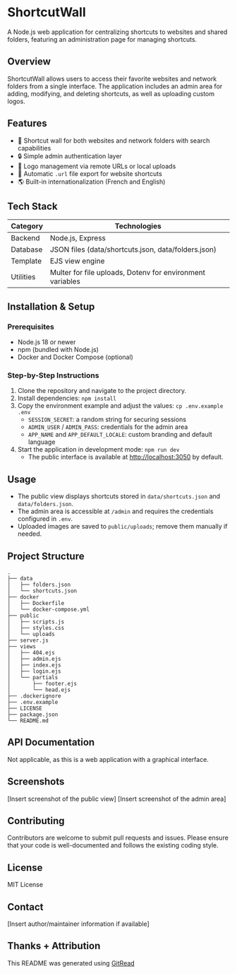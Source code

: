 # ShortcutWall
A Node.js web application for centralizing shortcuts to websites and shared folders, featuring an administration page for managing shortcuts.

## Overview
ShortcutWall allows users to access their favorite websites and network folders from a single interface. The application includes an admin area for adding, modifying, and deleting shortcuts, as well as uploading custom logos.

## Features
* 🔗 Shortcut wall for both websites and network folders with search capabilities
* 🔒 Simple admin authentication layer
* 📸 Logo management via remote URLs or local uploads
* 📝 Automatic `.url` file export for website shortcuts
* 🌎 Built-in internationalization (French and English)

## Tech Stack
| Category | Technologies |
|----------|-------------|
| Backend  | Node.js, Express |
| Database | JSON files (data/shortcuts.json, data/folders.json) |
| Template | EJS view engine |
| Utilities | Multer for file uploads, Dotenv for environment variables |

## Installation & Setup
### Prerequisites
* Node.js 18 or newer
* npm (bundled with Node.js)
* Docker and Docker Compose (optional)

### Step-by-Step Instructions
1. Clone the repository and navigate to the project directory.
2. Install dependencies: `npm install`
3. Copy the environment example and adjust the values: `cp .env.example .env`
	* `SESSION_SECRET`: a random string for securing sessions
	* `ADMIN_USER` / `ADMIN_PASS`: credentials for the admin area
	* `APP_NAME` and `APP_DEFAULT_LOCALE`: custom branding and default language
4. Start the application in development mode: `npm run dev`
	* The public interface is available at [http://localhost:3050](http://localhost:3050) by default.

## Usage
* The public view displays shortcuts stored in `data/shortcuts.json` and `data/folders.json`.
* The admin area is accessible at `/admin` and requires the credentials configured in `.env`.
* Uploaded images are saved to `public/uploads`; remove them manually if needed.

## Project Structure
```
.
├── data
│   ├── folders.json
│   └── shortcuts.json
├── docker
│   ├── Dockerfile
│   └── docker-compose.yml
├── public
│   ├── scripts.js
│   ├── styles.css
│   └── uploads
├── server.js
├── views
│   ├── 404.ejs
│   ├── admin.ejs
│   ├── index.ejs
│   ├── login.ejs
│   └── partials
│       ├── footer.ejs
│       └── head.ejs
├── .dockerignore
├── .env.example
├── LICENSE
├── package.json
└── README.md
```

## API Documentation
Not applicable, as this is a web application with a graphical interface.

## Screenshots
[Insert screenshot of the public view]
[Insert screenshot of the admin area]

## Contributing
Contributors are welcome to submit pull requests and issues. Please ensure that your code is well-documented and follows the existing coding style.

## License
MIT License

## Contact
[Insert author/maintainer information if available]

## Thanks + Attribution
This README was generated using [GitRead](https://git-read.vercel.app)
